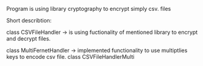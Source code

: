 Program is using library cryptography to encrypt simply csv. files

Short describtion: 

class CSVFileHandler -> is using fuctionality of mentioned library to encrypt and decrypt files.

class MultiFernetHandler
                            -> implemented functionality to use multiptlies keys to encode csv file. 
class CSVFileHandlerMulti
